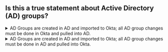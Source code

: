 ## Is this a true statement about Active Directory (AD) groups?

<details>
  <summary>AD Groups are created in AD and imported to Okta; all AD group changes must be done in Okta and pulled into AD.</summary>
<p>
  No
</p>
</details>

<details>
  <summary>AD Groups are created in AD and imported to Okta; all AD group changes must be done in AD and pulled into Okta.</summary>
<p>
  Yes
</p>
</details>

